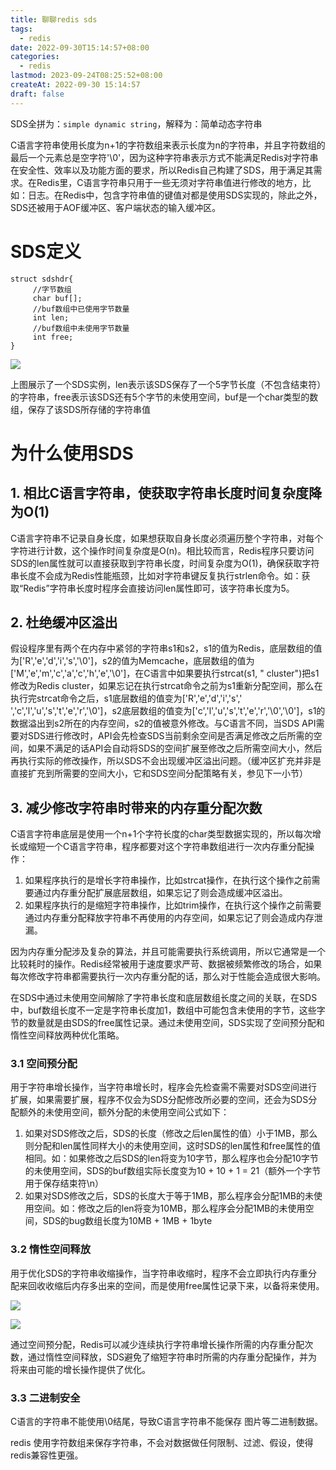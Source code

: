 ```yaml
---
title: 聊聊redis sds
tags:
  - redis
date: 2022-09-30T15:14:57+08:00
categories:
  - redis
lastmod: 2023-09-24T08:25:52+08:00
createAt: 2022-09-30 15:14:57
draft: false
---
```


SDS全拼为：`simple dynamic string`，解释为：简单动态字符串

​    C语言字符串使用长度为n+1的字符数组来表示长度为n的字符串，并且字符数组的最后一个元素总是空字符'\0'，因为这种字符串表示方式不能满足Redis对字符串在安全性、效率以及功能方面的要求，所以Redis自己构建了SDS，用于满足其需求。在Redis里，C语言字符串只用于一些无须对字符串值进行修改的地方，比如：日志。在Redis中，包含字符串值的键值对都是使用SDS实现的，除此之外，SDS还被用于AOF缓冲区、客户端状态的输入缓冲区。

<!--more-->

# SDS定义

```
struct sdshdr{
     //字节数组
     char buf[]; 
     //buf数组中已使用字节数量
     int len;
     //buf数组中未使用字节数量
     int free;
}
```

![](../../../%E6%88%91%E7%9A%84%E5%9D%9A%E6%9E%9C%E4%BA%91/Typro%20%E6%96%87%E6%A1%A3%E5%BA%93/%E5%9B%BE%E7%89%87/20200313213825.png)

​    上图展示了一个SDS实例，len表示该SDS保存了一个5字节长度（不包含结束符）的字符串，free表示该SDS还有5个字节的未使用空间，buf是一个char类型的数组，保存了该SDS所存储的字符串值

# **为什么使用SDS**

## **1. 相比C语言字符串，使获取字符串长度时间复杂度降为O(1)**

​    C语言字符串不记录自身长度，如果想获取自身长度必须遍历整个字符串，对每个字符进行计数，这个操作时间复杂度是O(n)。相比较而言，Redis程序只要访问SDS的len属性就可以直接获取到字符串长度，时间复杂度为O(1)，确保获取字符串长度不会成为Redis性能瓶颈，比如对字符串键反复执行strlen命令。如：获取“Redis”字符串长度时程序会直接访问len属性即可，该字符串长度为5。

##  **2. 杜绝缓冲区溢出**

​    假设程序里有两个在内存中紧邻的字符串s1和s2，s1的值为Redis，底层数组的值为['R','e','d','i','s','\0']，s2的值为Memcache，底层数组的值为['M','e','m','c','a','c','h','e','\0']，在C语言中如果要执行strcat(s1, " cluster")把s1修改为Redis cluster，如果忘记在执行strcat命令之前为s1重新分配空间，那么在执行完strcat命令之后，s1底层数组的值变为['R','e','d','i','s',' ','c','l','u','s','t','e','r','\0']，s2底层数组的值变为['c','l','u','s','t','e','r','\0','\0']，s1的数据溢出到s2所在的内存空间，s2的值被意外修改。与C语言不同，当SDS API需要对SDS进行修改时，API会先检查SDS当前剩余空间是否满足修改之后所需的空间，如果不满足的话API会自动将SDS的空间扩展至修改之后所需空间大小，然后再执行实际的修改操作，所以SDS不会出现缓冲区溢出问题。（缓冲区扩充并非是直接扩充到所需要的空间大小，它和SDS空间分配策略有关，参见下一小节）

## **3. 减少修改字符串时带来的内存重分配次数**

​    C语言字符串底层是使用一个n+1个字符长度的char类型数据实现的，所以每次增长或缩短一个C语言字符串，程序都要对这个字符串数组进行一次内存重分配操作：

1. 如果程序执行的是增长字符串操作，比如strcat操作，在执行这个操作之前需要通过内存重分配扩展底层数组，如果忘记了则会造成缓冲区溢出。
2. 如果程序执行的是缩短字符串操作，比如trim操作，在执行这个操作之前需要通过内存重分配释放字符串不再使用的内存空间，如果忘记了则会造成内存泄漏。

​            因为内存重分配涉及复杂的算法，并且可能需要执行系统调用，所以它通常是一个比较耗时的操作。Redis经常被用于速度要求严苛、数据被频繁修改的场合，如果每次修改字符串都需要执行一次内存重分配的话，那么对于性能会造成很大影响。

​            在SDS中通过未使用空间解除了字符串长度和底层数组长度之间的关联，在SDS中，buf数组长度不一定是字符串长度加1，数组中可能包含未使用的字节，这些字节的数量就是由SDS的free属性记录。通过未使用空间，SDS实现了空间预分配和惰性空间释放两种优化策略。

###  **3.1 空间预分配**

​    用于字符串增长操作，当字符串增长时，程序会先检查需不需要对SDS空间进行扩展，如果需要扩展，程序不仅会为SDS分配修改所必要的空间，还会为SDS分配额外的未使用空间，额外分配的未使用空间公式如下：

1. 如果对SDS修改之后，SDS的长度（修改之后len属性的值）小于1MB，那么则分配和len属性同样大小的未使用空间，这时SDS的len属性和free属性的值相同。如：如果修改之后SDS的len将变为10字节，那么程序也会分配10字节的未使用空间，SDS的buf数组实际长度变为10 + 10 + 1 = 21（额外一个字节用于保存结束符\n）
2. 如果对SDS修改之后，SDS的长度大于等于1MB，那么程序会分配1MB的未使用空间。如：修改之后的len将变为10MB，那么程序会分配1MB的未使用空间，SDS的bug数组长度为10MB + 1MB + 1byte

### **3.2 惰性空间释放**

​    用于优化SDS的字符串收缩操作，当字符串收缩时，程序不会立即执行内存重分配来回收收缩后内存多出来的空间，而是使用free属性记录下来，以备将来使用。

![](../../../%E6%88%91%E7%9A%84%E5%9D%9A%E6%9E%9C%E4%BA%91/Typro%20%E6%96%87%E6%A1%A3%E5%BA%93/%E5%9B%BE%E7%89%87/20200313213934.png)

![](../../../%E6%88%91%E7%9A%84%E5%9D%9A%E6%9E%9C%E4%BA%91/Typro%20%E6%96%87%E6%A1%A3%E5%BA%93/%E5%9B%BE%E7%89%87/20200313213920.png)

​    通过空间预分配，Redis可以减少连续执行字符串增长操作所需的内存重分配次数，通过惰性空间释放，SDS避免了缩短字符串时所需的内存重分配操作，并为将来由可能的增长操作提供了优化。

### 3.3 二进制安全

C语言的字符串不能使用\0结尾，导致C语言字符串不能保存 图片等二进制数据。

redis 使用字符数组来保存字符串，不会对数据做任何限制、过滤、假设，使得redis兼容性更强。